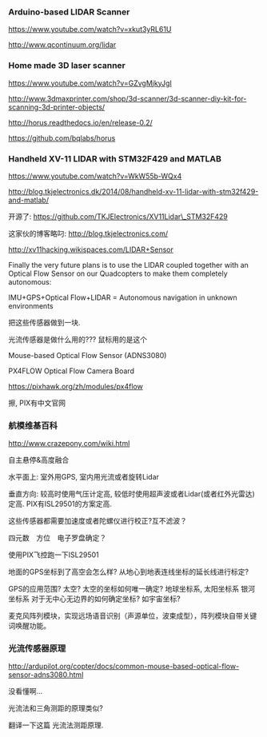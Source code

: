 ### Arduino-based LIDAR Scanner

https://www.youtube.com/watch?v=xkut3yRL61U

http://www.qcontinuum.org/lidar

### Home made 3D laser scanner

https://www.youtube.com/watch?v=GZvgMjkyJgI

http://www.3dmaxprinter.com/shop/3d-scanner/3d-scanner-diy-kit-for-scanning-3d-printer-objects/

http://horus.readthedocs.io/en/release-0.2/

https://github.com/bqlabs/horus

### Handheld XV-11 LIDAR with STM32F429 and MATLAB

https://www.youtube.com/watch?v=WkW55b-WQx4

http://blog.tkjelectronics.dk/2014/08/handheld-xv-11-lidar-with-stm32f429-and-matlab/

开源了: https://github.com/TKJElectronics/XV11Lidar\_STM32F429

这家伙的博客略叼: http://blog.tkjelectronics.com/

http://xv11hacking.wikispaces.com/LIDAR+Sensor

Finally the very future plans is to use the LIDAR coupled together with an Optical Flow Sensor on our Quadcopters to make them completely autonomous:

IMU+GPS+Optical Flow+LIDAR = Autonomous navigation in unknown environments

把这些传感器做到一块.

光流传感器是做什么用的??? 鼠标用的是这个

Mouse-based Optical Flow Sensor \(ADNS3080\)

PX4FLOW Optical Flow Camera Board

https://pixhawk.org/zh/modules/px4flow

擦, PIX有中文官网

### 航模维基百科

http://www.crazepony.com/wiki.html

自主悬停&高度融合

水平面上: 室外用GPS, 室内用光流或者旋转Lidar

垂直方向: 较高时使用气压计定高, 较低时使用超声波或者Lidar\(或者红外光雷达\)定高. PIX有ISL29501的方案定高.

这些传感器都需要加速度或者陀螺仪进行校正?互不滤波？

四元数　方位　电子罗盘确定？

使用PIX飞控跑一下ISL29501

地面的GPS坐标到了高空会怎么样? 从地心到地表连线坐标的延长线进行标定?

GPS的应用范围? 太空? 太空的坐标如何唯一确定? 地球坐标系, 太阳坐标系 银河坐标系 对于无中心无边界的如何确定坐标? 如宇宙坐标?

麦克风阵列模块，实现远场语音识别（声源单位，波束成型），阵列模块自带关键词唤醒功能。

### 光流传感器原理

http://ardupilot.org/copter/docs/common-mouse-based-optical-flow-sensor-adns3080.html

没看懂啊...

光流法和三角测距的原理类似?

翻译一下这篇 光流法测距原理.













